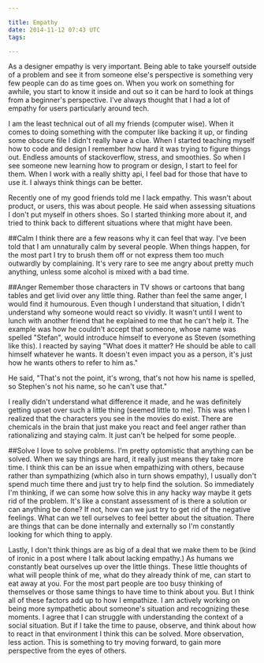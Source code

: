```yaml
---

title: Empathy
date: 2014-11-12 07:43 UTC
tags: 

---
```


As a designer empathy is very important. Being able to take yourself outside of a problem and see it from someone else's perspective is something very few people can do as time goes on. When you work on something for awhile, you start to know it inside and out so it can be hard to look at things from a beginner's perspective. I've always thought that I had a lot of empathy for users particularly around tech.

I am the least technical out of all my friends (computer wise). When it comes to doing something with the computer like backing it up, or finding some obscure file I didn't really have a clue. When I started teaching myself how to code and design I remember how hard it was trying to figure things out. Endless amounts of stackoverflow, stress, and smoothies. So when I see someone new learning how to program or design, I start to feel for them. When I work with a really shitty api, I feel bad for those that have to use it. I always think things can be better.

Recently one of my good friends told me I lack empathy. This wasn't about product, or users, this was about people. He said when assessing situations I don't put myself in others shoes. So I started thinking more about it, and tried to think back to different situations where that might have been.

##Calm
I think there are a few reasons why it can feel that way. I've been told that I am unnaturally calm by several people. When things happen, for the most part I try to brush them off or not express them too much outwardly by complaining. It's very rare to see me angry about pretty much anything, unless some alcohol is mixed with a bad time.

##Anger
Remember those characters in TV shows or cartoons that bang tables and get livid over any little thing. Rather than feel the same anger, I would find it humourous. Even though I understand that situation, I didn't understand why someone would react so vividly. It wasn't until I went to lunch with another friend that he explained to me that he can't help it. The example was how he couldn't accept that someone, whose name was spelled "Stefan", would introduce himself to everyone as Steven (something like this). I reacted by saying "What does it matter? He should be able to call himself whatever he wants. It doesn't even impact you as a person, it's just how he wants others to refer to him as."

He said, "That's not the point, it's wrong, that's not how his name is spelled, so Stephen's not his name, so he can't use that."

I really didn't understand what difference it made, and he was definitely getting upset over such a little thing (seemed little to me). This was when I realized that the characters you see in the movies do exist. There are chemicals in the brain that just make you react and feel anger rather than rationalizing and staying calm. It just can't be helped for some people.

##Solve
I love to solve problems. I'm pretty optomistic that anything can be solved. When we say things are hard, it really just means they take more time. I think this can be an issue when empathizing with others, because rather than sympathizing (which also in turn shows empathy), I usually don't spend much time there and just try to help find the solution. So immediately I'm thinking, if we can some how solve this in any hacky way maybe it gets rid of the problem. It's like a constant assessment of is there a solution or can anything be done? If not, how can we just try to get rid of the negative feelings. What can we tell ourselves to feel better about the situation. There are things that can be done internally and externally so I'm constantly looking for which thing to apply.

Lastly, I don't think things are as big of a deal that we make them to be (kind of ironic in a post where I talk about lacking empathy.) As humans we constantly beat ourselves up over the little things. These little thoughts of what will people think of me, what do they already think of me, can start to eat away at you. For the most part people are too busy thinking of themselves or those same things to have time to think about you. But I think all of these factors add up to how I empathize. I am actively working on being more sympathetic about someone's situation and recognizing these moments. I agree that I can struggle with understanding the context of a social situation. But if I take the time to pause, observe, and think about how to react in that environment I think this can be solved. More observation, less action. This is something to try moving forward, to gain more perspective from the eyes of others.